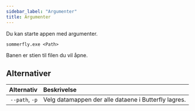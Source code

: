 ```yaml
---
sidebar_label: "Argumenter"
title: Argumenter
---
```


Du kan starte appen med argumenter.

`sommerfly.exe <Path>`

Banen er stien til filen du vil åpne.

## Alternativer

|     Alternativ | Beskrivelse                                          |
| --------------:|:---------------------------------------------------- |
| `--path`, `-p` | Velg datamappen der alle dataene i Butterfly lagres. |
